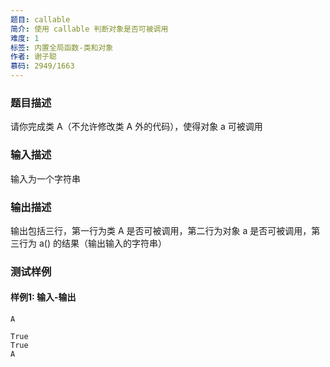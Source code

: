 ```yaml
---
题目: callable
简介: 使用 callable 判断对象是否可被调用
难度: 1
标签: 内置全局函数-类和对象
作者: 谢子聪
慕码: 2949/1663
---
```


### 题目描述

请你完成类 A（不允许修改类 A 外的代码），使得对象 a 可被调用

### 输入描述

输入为一个字符串

### 输出描述

输出包括三行，第一行为类 A 是否可被调用，第二行为对象 a 是否可被调用，第三行为 a() 的结果（输出输入的字符串）

### 测试样例

#### 样例1: 输入-输出

```
A
```

```
True
True
A
```

